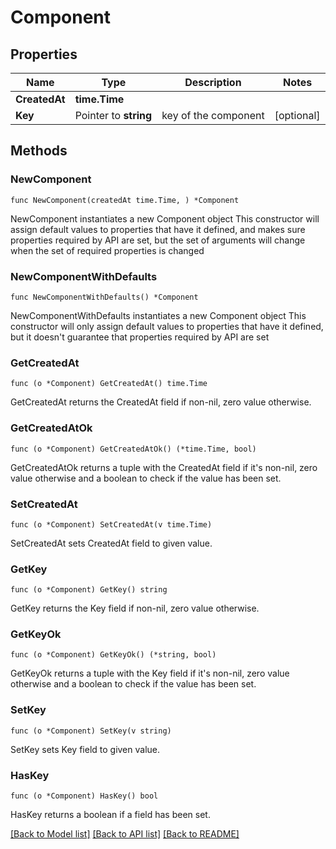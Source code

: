 # Component

## Properties

Name | Type | Description | Notes
------------ | ------------- | ------------- | -------------
**CreatedAt** | **time.Time** |  | 
**Key** | Pointer to **string** | key of the component | [optional] 

## Methods

### NewComponent

`func NewComponent(createdAt time.Time, ) *Component`

NewComponent instantiates a new Component object
This constructor will assign default values to properties that have it defined,
and makes sure properties required by API are set, but the set of arguments
will change when the set of required properties is changed

### NewComponentWithDefaults

`func NewComponentWithDefaults() *Component`

NewComponentWithDefaults instantiates a new Component object
This constructor will only assign default values to properties that have it defined,
but it doesn't guarantee that properties required by API are set

### GetCreatedAt

`func (o *Component) GetCreatedAt() time.Time`

GetCreatedAt returns the CreatedAt field if non-nil, zero value otherwise.

### GetCreatedAtOk

`func (o *Component) GetCreatedAtOk() (*time.Time, bool)`

GetCreatedAtOk returns a tuple with the CreatedAt field if it's non-nil, zero value otherwise
and a boolean to check if the value has been set.

### SetCreatedAt

`func (o *Component) SetCreatedAt(v time.Time)`

SetCreatedAt sets CreatedAt field to given value.


### GetKey

`func (o *Component) GetKey() string`

GetKey returns the Key field if non-nil, zero value otherwise.

### GetKeyOk

`func (o *Component) GetKeyOk() (*string, bool)`

GetKeyOk returns a tuple with the Key field if it's non-nil, zero value otherwise
and a boolean to check if the value has been set.

### SetKey

`func (o *Component) SetKey(v string)`

SetKey sets Key field to given value.

### HasKey

`func (o *Component) HasKey() bool`

HasKey returns a boolean if a field has been set.


[[Back to Model list]](../README.md#documentation-for-models) [[Back to API list]](../README.md#documentation-for-api-endpoints) [[Back to README]](../README.md)


